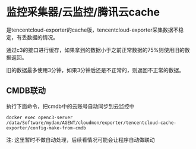 # 监控采集器/云监控/腾讯云cache

是tencentcloud-exporter的cache版，tencentcloud-exporter采集数据不稳定，有丢数据的情况。

通过c3的接口进行缓存，如果拿到的数据小于之前正常数据的75%则使用旧的数据返回。

旧的数据最多使用3分钟，如果3分钟后还是不正常的，则返回不正常的数据。

## CMDB联动

执行下面命令，把cmdb中的云账号自动同步到云监控中

```
docker exec openc3-server /data/Software/mydan/AGENT/cloudmon/exporter/tencentcloud-cache-exporter/config-make-from-cmdb 
```

注:  这里暂时不做自动处理，后续看情况可能会让程序自动做联动
